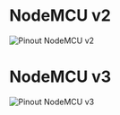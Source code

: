 # NodeMCU v2  
![Pinout NodeMCU v2](https://www.madavi.de/sensor/esp8266-nodemcu-dev-kit-v2-pins.jpg)
  
  
# NodeMCU v3  
![Pinout NodeMCU v3](https://www.madavi.de/sensor/esp8266-nodemcu-dev-kit-v3-pins.jpg)